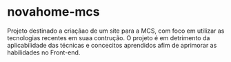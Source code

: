 # novahome-mcs

Projeto destinado a criaçãao de um site para a MCS, com foco em utilizar as tecnologias recentes em suaa contrução. O projeto é em detrimento da aplicabilidade das técnicas e concecitos aprendidos afim de aprimorar as habilidades no Front-end.
